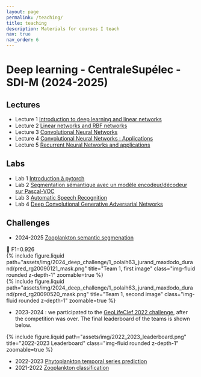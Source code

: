 ```yaml
---
layout: page
permalink: /teaching/
title: teaching
description: Materials for courses I teach
nav: true
nav_order: 6
---
```


# Deep learning - CentraleSupélec - SDI-M (2024-2025)

## Lectures

- Lecture 1 [Introduction to deep learning and linear networks](https://frezza.pages.centralesupelec.fr/teachml2/Supports/NeuralNetworks/00-intro.html)
- Lecture 2 [Linear networks and RBF networks](https://frezza.pages.centralesupelec.fr/teachml2/Supports/NeuralNetworks/02-ffn.html)
- Lecture 3 [Convolutional Neural Networks](https://frezza.pages.centralesupelec.fr/teachml2/Supports/NeuralNetworks/03-cnn.html)
- Lecture 4 [Convolutional Neural Networks : Applications](https://frezza.pages.centralesupelec.fr/teachml2/Supports/NeuralNetworks/04-cnn.html)
- Lecture 5 [Recurrent Neural Networks and applications](https://frezza.pages.centralesupelec.fr/teachml2/Supports/NeuralNetworks/05-rnn.html)

## Labs

- Lab 1 [Introduction à pytorch](https://ia2vr.gitlabpages.inria.fr/iliar/pytorch_introduction.html)
- Lab 2 [Segmentation sémantique avec un modèle encodeur/décodeur sur Pascal-VOC](https://ia2vr.gitlabpages.inria.fr/deeplearning/lab2.html)
- Lab 3 [Automatic Speech Recognition](https://teaching.pages.centralesupelec.fr/deeplearning-lectures-build/02-pytorch-asr.html)
- Lab 4 [Deep Convolutional Generative Adversarial Networks](https://teaching.pages.centralesupelec.fr/deeplearning-lectures-build/03-pytorch-gan.html)

## Challenges

- 2024-2025 [Zooplankton semantic segmenation](https://www.kaggle.com/competitions/3md4040-2025-challenge/overview)

<div class="row">
	🥱 F1=0.926
    <div class="col-sm-4">
		{% include figure.liquid path="assets/img/2024_deep_challenge/1_polaih63_jurand_maxdodo_durand/pred_rg20090121_mask.png" title="Team 1, first image" class="img-fluid rounded z-depth-1" zoomable=true %}
    </div>
    <div class="col-sm-4">
		{% include figure.liquid path="assets/img/2024_deep_challenge/1_polaih63_jurand_maxdodo_durand/pred_rg20090520_mask.png" title="Team 1, second image" class="img-fluid rounded z-depth-1" zoomable=true %}
    </div>
</div>

- 2023-2024 : we participated to the [GeoLifeClef 2022 challenge](https://www.kaggle.com/competitions/geolifeclef-2022-lifeclef-2022-fgvc9/overview), after the competition was over. The final leaderboard of the teams is shown below.

<div class="row">
    <div class="col-sm-4">
	</div>
    <div class="col-sm-4">
		{% include figure.liquid path="assets/img/2022_2023_leaderboard.png" title="2022-2023 Leaderboard" class="img-fluid rounded z-depth-1" zoomable=true %}
    </div>
    <div class="col-sm-4">
	</div>
</div>

- 2022-2023 [Phytoplankton temporal series prediction](https://www.kaggle.com/c/temporal-prediction-of-plankton)
- 2021-2022 [Zooplankton classification](https://www.kaggle.com/c/3md4040-2022-challenge)
